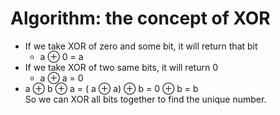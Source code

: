 # Algorithm: the concept of XOR 
- If we take XOR of zero and some bit, it will return that bit
  - a ⊕ 0 = a
- If we take XOR of two same bits, it will return 0
  - a ⊕ a = 0
- a ⊕ b ⊕ a = ( a ⊕ a) ⊕ b = 0 ⊕ b = b
<br>So we can XOR all bits together to find the unique number.
